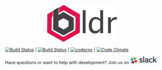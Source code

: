 <p align="center"><img src="/docs/assets/logo-small.png"></p>

[![Build Status](https://drone.boldr.io/api/badges/boldr/boldr-ui/status.svg)](https://drone.boldr.io/boldr/boldr-ui) |
[![Build Status](https://travis-ci.org/boldr/boldr-ui.svg?branch=master)](https://travis-ci.org/boldr/boldr-ui) |  [![codecov](https://codecov.io/gh/boldr/boldr-ui/branch/master/graph/badge.svg)](https://codecov.io/gh/boldr/boldr-ui) |  [![Code Climate](https://codeclimate.com/github/boldr/boldr-ui/badges/gpa.svg)](https://codeclimate.com/github/boldr/boldr-ui)


Have questions or want to help with development? Join us on <a href="https://slack.boldr.io" target="blank"><img src="/docs/assets/slack-logo.png" height="25" /></a>
